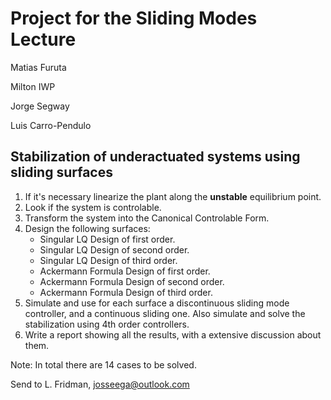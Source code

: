 # Project for the Sliding Modes Lecture

Matias Furuta

Milton IWP

Jorge Segway

Luis Carro-Pendulo

## Stabilization of underactuated systems using sliding surfaces

1. If it's necessary linearize the plant along the **unstable** equilibrium point.
2. Look if the system is controlable.
3. Transform the system into the Canonical Controlable Form.
4. Design the following surfaces:
    - Singular LQ Design of first order.
    - Singular LQ Design of second order.
    - Singular LQ Design of third order.
    - Ackermann Formula Design of first order.
    - Ackermann Formula Design of second order.
    - Ackermann Formula Design of third order.
5. Simulate and use for each surface a discontinuous sliding mode controller, and a continuous sliding one. Also simulate and solve the stabilization using 4th order controllers. 
6. Write a report showing all the results, with a extensive discussion about them.

Note: In total there are 14 cases to be solved. 

Send to L. Fridman, josseega@outlook.com

